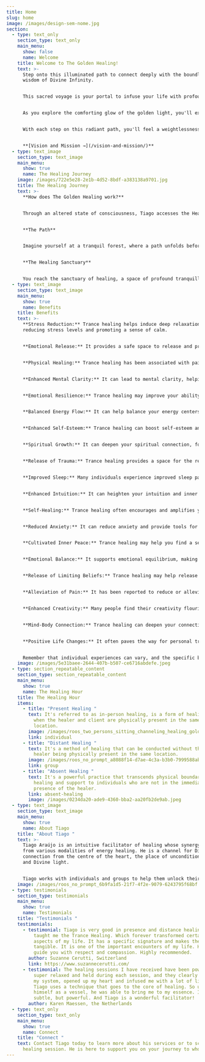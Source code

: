 ```yaml
---
title: Home
slug: home
image: /images/design-sem-nome.jpg
section:
  - type: text_only
    section_type: text_only
    main_menu:
      show: false
      name: Welcome
    title: Welcome to The Golden Healing!
    text: >-
      Step onto this illuminated path to connect deeply with the boundless
      wisdom of Divine Infinity.


      This sacred voyage is your portal to infuse your life with profound happiness and unfiltered joy. Picture yourself wrapped in the warm embrace of love, surrounded by the sweet melodies of laughter and the gentle harmony.


      As you explore the comforting glow of the golden light, you'll experience an overwhelming sense of serenity, heart-centeredness, and an unwavering alignment with your soul's purpose. This harmonious resonance will amplify your intuitive abilities and heighten your awareness of the world around you.


      With each step on this radiant path, you'll feel a weightlessness, as if you're carried effortlessly by a current of ease and grace. Embrace this journey, embrace the golden light, and let it lead you to a life filled with love, joy, and the essence of the Divine. Welcome to a life of ease and flow.


      **[Vision and Mission →](/vision-and-mission/)**
  - type: text_image
    section_type: text_image
    main_menu:
      show: true
      name: The Healing Journey
    image: /images/722e5e28-2e1b-4d52-8bdf-a383138a9701.jpg
    title: The Healing Journey
    text: >-
      **How does The Golden Healing work?** 


      Through an altered state of consciousness, Tiago accesses the Healers in the Spiritual World and channels the Divine Intelligence, that gives you what you need at that moment. Let your mind wander as we embark on the Healing Journey.


      **The Path**  


      Imagine yourself at a tranquil forest, where a path unfolds before you, bathed in a gentle, guiding golden light. With each step, you move deeper into the woods and the guiding light grows brilliant. And then, Golden Light appears, ascending towards the sky.  


      **The Healing Sanctuary**  


      You reach the sanctuary of healing, a space of profound tranquillity and renewal. Here, you can find solace and rejuvenation as a golden aura surrounds you and the Healers in the Spiritual World work with you.
  - type: text_image
    section_type: text_image
    main_menu:
      show: true
      name: Benefits
    title: Benefits
    text: >-
      **Stress Reduction:** Trance healing helps induce deep relaxation,
      reducing stress levels and promoting a sense of calm.


      **Emotional Release:** It provides a safe space to release and process pent-up emotions, fostering emotional well-being.


      **Physical Healing:** Trance healing has been associated with pain relief, accelerated healing, and improved physical health.


      **Enhanced Mental Clarity:** It can lead to mental clarity, helping you gain insight into challenging life situations and make informed decisions.


      **Emotional Resilience:** Trance healing may improve your ability to cope with emotional challenges, making you more resilient.


      **Balanced Energy Flow:** It can help balance your energy centers (chakras), ensuring a harmonious flow of vital life force energy.


      **Enhanced Self-Esteem:** Trance healing can boost self-esteem and self-acceptance, helping you feel more confident and positive about yourself.


      **Spiritual Growth:** It can deepen your spiritual connection, fostering a greater understanding of your inner self and your place in the universe.


      **Release of Trauma:** Trance healing provides a space for the release and healing of emotional and psychological trauma, promoting inner peace.


      **Improved Sleep:** Many individuals experience improved sleep patterns and better quality of sleep after trance healing sessions.


      **Enhanced Intuition:** It can heighten your intuition and inner guidance, aiding in making more intuitive and spiritually aligned decisions.


      **Self-Healing:** Trance healing often encourages and amplifies your innate self-healing abilities, assisting in the recovery from physical and emotional challenges.


      **Reduced Anxiety:** It can reduce anxiety and provide tools for managing anxious thoughts and emotions.


      **Cultivated Inner Peace:** Trance healing may help you find a sense of inner peace and tranquility, even in the face of life's challenges.


      **Emotional Balance:** It supports emotional equilibrium, making it easier to navigate emotional ups and downs.


      **Release of Limiting Beliefs:** Trance healing may help release limiting beliefs and thought patterns that no longer serve you, enabling personal growth.


      **Alleviation of Pain:** It has been reported to reduce or alleviate chronic pain, providing relief from physical discomfort.


      **Enhanced Creativity:** Many people find their creativity flourishes after trance healing sessions, as it frees the mind from constraints.


      **Mind-Body Connection:** Trance healing can deepen your connection to the mind-body connection, promoting overall health.


      **Positive Life Changes:** It often paves the way for personal transformation and positive changes in various aspects of life.


      Remember that individual experiences can vary, and the specific benefits of a trance healing session may differ from person to person. It's essential to approach each session with an open heart and an understanding that healing is a unique and personal journey.
    image: /images/5e31baee-2644-407b-b507-ce6716abdefe.jpeg
  - type: section_repeatable_content
    section_type: section_repeatable_content
    main_menu:
      show: true
      name: The Healing Hour
    title: The Healing Hour
    items:
      - title: "Present Healing "
        text: It's referred to as in-person healing, is a form of healing that occurs
          when the healer and client are physically present in the same
          location.
        image: /images/roos_two_persons_sitting_channeling_healing_golden_light_c4ba8935-207a-4d9c-80f3-0b811e399004.png
        link: individual
      - title: "Distant Healing "
        text: It's a method of healing that can be conducted without the client and
          healer being physically present in the same location.
        image: /images/roos_no_prompt_a8088f14-d7ae-4c3a-b3b0-7999588abe5f.png
        link: group
      - title: "Absent Healing "
        text: It's a powerful practice that transcends physical boundaries to provide
          healing and support to individuals who are not in the immediate
          presence of the healer.
        link: absent-healing
        image: /images/0234da20-ade9-4360-bba2-aa20fb2de9ab.jpeg
  - type: text_image
    section_type: text_image
    main_menu:
      show: true
      name: About Tiago
    title: "About Tiago "
    text: >-
      Tiago Araújo is an intuitive facilitator of healing whose synergy comes
      from various modalities of energy healing. He is a channel for Divine
      connection from the centre of the heart, the place of unconditional love
      and Divine light.


      Tiago works with individuals and groups to help them unlock their inner wisdom, and ignite their inner light. He firmly believes that everyone has the power to heal themselves and that his role is simply to facilitate and support you on your journey. Tiago’s approach is rooted in love, compassion, and acceptance.
    image: /images/roos_no_prompt_6b9fa1d5-21f7-4f2e-9079-6243795f68bf.png
  - type: testimonials
    section_type: testimonials
    main_menu:
      show: true
      name: Testimonials
    title: "Testimonials "
    testimonials:
      - testimonial: Tiago is very good in presence and distance healing sessions. He
          taught me the Trance Healing. Which forever transformed certain
          aspects of my life. It has a specific signature and makes the energy
          tangible. It is one of the important encounters of my life. He will
          guide you with respect and compassion. Highly recommended.
        author: Suzanne Cerutti, Switzerland
        link: https://www.suzannecerutti.com/
      - testimonial: The healing sessions I have received have been powerful. I felt
          super relaxed and held during each session, and they clearly opened up
          my system, opened up my heart and infused me with a lot of light.
          Tiago uses a technique that goes to the core of healing. So using
          himself as a vessel, he was able to bring me to my essence. It is
          subtle, but powerful. And Tiago is a wonderful facilitator!
        author: Karen Maessen, the Netherlands
  - type: text_only
    section_type: text_only
    main_menu:
      show: true
      name: Connect
    title: "Connect "
    text: Contact Tiago today to learn more about his services or to schedule a
      healing session. He is here to support you on your journey to wholeness.
---
```

